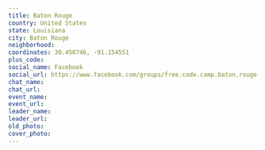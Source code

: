 ```yaml
---
title: Baton Rouge
country: United States
state: Louisiana
city: Baton Rouge
neighborhood: 
coordinates: 30.450746, -91.154551
plus_code:
social_name: Facebook
social_url: https://www.facebook.com/groups/free.code.camp.baton.rouge.louisiana
chat_name:
chat_url:
event_name:
event_url:
leader_name:
leader_url:
old_photo: 
cover_photo:
---
```

